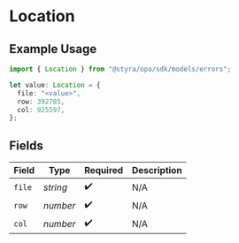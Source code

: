 # Location

## Example Usage

```typescript
import { Location } from "@styra/opa/sdk/models/errors";

let value: Location = {
  file: "<value>",
  row: 392785,
  col: 925597,
};
```

## Fields

| Field              | Type               | Required           | Description        |
| ------------------ | ------------------ | ------------------ | ------------------ |
| `file`             | *string*           | :heavy_check_mark: | N/A                |
| `row`              | *number*           | :heavy_check_mark: | N/A                |
| `col`              | *number*           | :heavy_check_mark: | N/A                |